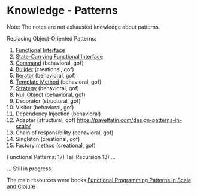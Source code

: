 Knowledge - Patterns
====================

Note: The notes are not exhausted knowledge about patterns.

Replacing Object-Oriented Patterns:
1) [Functional Interface](https://github.com/OndrejKucera/knowledge_patterns/blob/master/Functional_Interface.md)
2) [State-Carrying Functional Interface](https://github.com/OndrejKucera/knowledge_patterns/blob/master/State-Carrying_Functional_Interface.md)
3) [Command](https://github.com/OndrejKucera/knowledge_patterns/blob/master/Command.md) (behavioral, gof)
4) [Builder](https://github.com/OndrejKucera/knowledge_patterns/blob/master/Builder.md) (creational, gof)
5) [Iterator](https://github.com/OndrejKucera/knowledge_patterns/blob/master/Iterator.md) (behavioral, gof)
6) [Template Method](https://github.com/OndrejKucera/knowledge_patterns/blob/master/Template_Method.md) (behavioral, gof)
7) [Strategy](https://github.com/OndrejKucera/knowledge_patterns/blob/master/Strategy.md) (behavioral, gof)
8) [Null Object](https://github.com/OndrejKucera/knowledge_patterns/blob/master/Null_Object) (behavioral, gof)
9) Decorator (structural, gof)
10) Visitor (behavioral, gof)
11) Dependency Injection (behavioral)
13) Adapter (structural, gof) https://pavelfatin.com/design-patterns-in-scala/
14) Chain of responsibility (behavioral, gof)
15) Singleton (creational, gof)
16) Factory method (creational, gof)

Functional Patterns:
17) Tail Recursion
18) ...

... Still in progress

The main resources were books [Functional Programming Patterns in Scala and Clojure](https://www.goodreads.com/book/show/17610214-functional-programming-patterns-in-scala-and-clojure)
